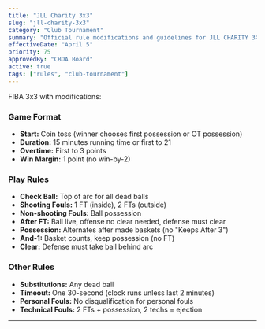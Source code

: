 ```yaml
---
title: "JLL Charity 3x3"
slug: "jll-charity-3x3"
category: "Club Tournament"
summary: "Official rule modifications and guidelines for JLL CHARITY 3X3"
effectiveDate: "April 5"
priority: 75
approvedBy: "CBOA Board"
active: true
tags: ["rules", "club-tournament"]
---
```



FIBA 3x3 with modifications:

### Game Format
- **Start:** Coin toss (winner chooses first possession or OT possession)
- **Duration:** 15 minutes running time or first to 21
- **Overtime:** First to 3 points
- **Win Margin:** 1 point (no win-by-2)

### Play Rules
- **Check Ball:** Top of arc for all dead balls
- **Shooting Fouls:** 1 FT (inside), 2 FTs (outside)
- **Non-shooting Fouls:** Ball possession
- **After FT:** Ball live, offense no clear needed, defense must clear
- **Possession:** Alternates after made baskets (no "Keeps After 3")
- **And-1:** Basket counts, keep possession (no FT)
- **Clear:** Defense must take ball behind arc

### Other Rules
- **Substitutions:** Any dead ball
- **Timeout:** One 30-second (clock runs unless last 2 minutes)
- **Personal Fouls:** No disqualification for personal fouls
- **Technical Fouls:** 2 FTs + possession, 2 techs = ejection

---